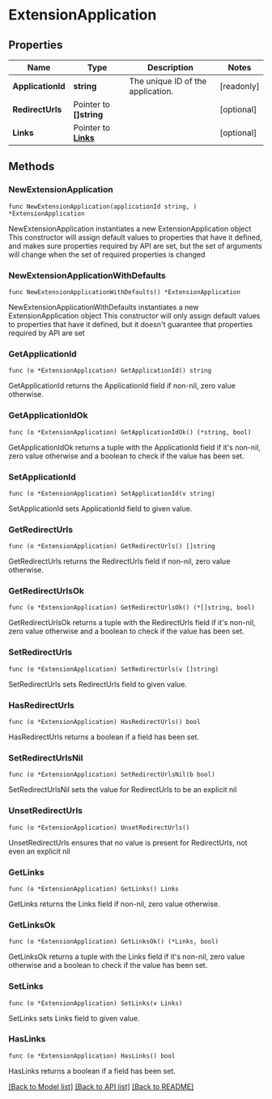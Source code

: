 # ExtensionApplication

## Properties

Name | Type | Description | Notes
------------ | ------------- | ------------- | -------------
**ApplicationId** | **string** | The unique ID of the application. | [readonly] 
**RedirectUrls** | Pointer to **[]string** |  | [optional] 
**Links** | Pointer to [**Links**](Links.md) |  | [optional] 

## Methods

### NewExtensionApplication

`func NewExtensionApplication(applicationId string, ) *ExtensionApplication`

NewExtensionApplication instantiates a new ExtensionApplication object
This constructor will assign default values to properties that have it defined,
and makes sure properties required by API are set, but the set of arguments
will change when the set of required properties is changed

### NewExtensionApplicationWithDefaults

`func NewExtensionApplicationWithDefaults() *ExtensionApplication`

NewExtensionApplicationWithDefaults instantiates a new ExtensionApplication object
This constructor will only assign default values to properties that have it defined,
but it doesn't guarantee that properties required by API are set

### GetApplicationId

`func (o *ExtensionApplication) GetApplicationId() string`

GetApplicationId returns the ApplicationId field if non-nil, zero value otherwise.

### GetApplicationIdOk

`func (o *ExtensionApplication) GetApplicationIdOk() (*string, bool)`

GetApplicationIdOk returns a tuple with the ApplicationId field if it's non-nil, zero value otherwise
and a boolean to check if the value has been set.

### SetApplicationId

`func (o *ExtensionApplication) SetApplicationId(v string)`

SetApplicationId sets ApplicationId field to given value.


### GetRedirectUrls

`func (o *ExtensionApplication) GetRedirectUrls() []string`

GetRedirectUrls returns the RedirectUrls field if non-nil, zero value otherwise.

### GetRedirectUrlsOk

`func (o *ExtensionApplication) GetRedirectUrlsOk() (*[]string, bool)`

GetRedirectUrlsOk returns a tuple with the RedirectUrls field if it's non-nil, zero value otherwise
and a boolean to check if the value has been set.

### SetRedirectUrls

`func (o *ExtensionApplication) SetRedirectUrls(v []string)`

SetRedirectUrls sets RedirectUrls field to given value.

### HasRedirectUrls

`func (o *ExtensionApplication) HasRedirectUrls() bool`

HasRedirectUrls returns a boolean if a field has been set.

### SetRedirectUrlsNil

`func (o *ExtensionApplication) SetRedirectUrlsNil(b bool)`

 SetRedirectUrlsNil sets the value for RedirectUrls to be an explicit nil

### UnsetRedirectUrls
`func (o *ExtensionApplication) UnsetRedirectUrls()`

UnsetRedirectUrls ensures that no value is present for RedirectUrls, not even an explicit nil
### GetLinks

`func (o *ExtensionApplication) GetLinks() Links`

GetLinks returns the Links field if non-nil, zero value otherwise.

### GetLinksOk

`func (o *ExtensionApplication) GetLinksOk() (*Links, bool)`

GetLinksOk returns a tuple with the Links field if it's non-nil, zero value otherwise
and a boolean to check if the value has been set.

### SetLinks

`func (o *ExtensionApplication) SetLinks(v Links)`

SetLinks sets Links field to given value.

### HasLinks

`func (o *ExtensionApplication) HasLinks() bool`

HasLinks returns a boolean if a field has been set.


[[Back to Model list]](./README.md#documentation-for-models) [[Back to API list]](./README.md#documentation-for-api-endpoints) [[Back to README]](./README.md)


